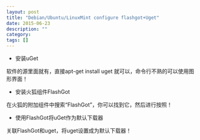 ```yaml
---
layout: post
title: "Debian/Ubuntu/LinuxMint configure flashgot+Uget"
date: 2015-06-23
description: ""
category: 
tags: []
---
```


- 安装uGet

 软件的源里面就有，直接apt-get install uget 就可以，命令行不熟的可以使用图形界面！

- 安装火狐组件FlashGot

 在火狐的附加组件中搜索“FlashGot”，你可以找到它，然后进行按照！

- 使用FlashGot将uGet作为默认下载器

 关联FlashGot和uget，将uget设置成为默认下载器！
